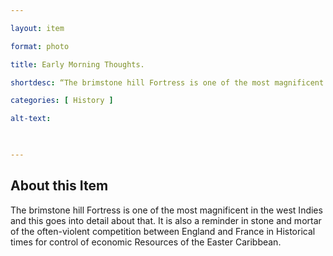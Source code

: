 ```yaml
--- 

layout: item 

format: photo 

title: Early Morning Thoughts.

shortdesc: “The brimstone hill Fortress is one of the most magnificent in the west Indies and this goes into details about that.” 

categories: [ History ] 

alt-text:  

 

--- 
```


## About this Item 

The brimstone hill Fortress is one of the most magnificent in the west Indies and this goes into detail about that. It is also a reminder in stone and mortar of the often-violent competition between England and France in Historical times for control of economic Resources of the Easter Caribbean.
